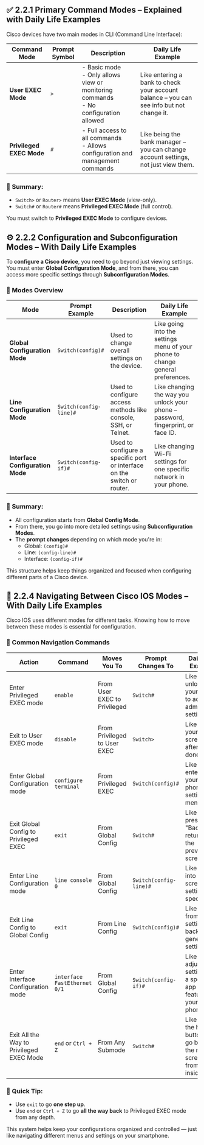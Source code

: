 ## ✅ 2.2.1 Primary Command Modes – Explained with Daily Life Examples

Cisco devices have two main modes in CLI (Command Line Interface):

| Command Mode         | Prompt Symbol | Description                                                                                  | Daily Life Example                                                                 |
|----------------------|----------------|----------------------------------------------------------------------------------------------|-------------------------------------------------------------------------------------|
| **User EXEC Mode**   | `>`            | - Basic mode<br>- Only allows view or monitoring commands<br>- No configuration allowed     | Like entering a bank to check your account balance – you can see info but not change it. |
| **Privileged EXEC Mode** | `#`      | - Full access to all commands<br>- Allows configuration and management commands             | Like being the bank manager – you can change account settings, not just view them. |

### 🧠 Summary:
- `Switch>` or `Router>` means **User EXEC Mode** (view-only).
- `Switch#` or `Router#` means **Privileged EXEC Mode** (full control).

You must switch to **Privileged EXEC Mode** to configure devices.



## ⚙️ 2.2.2 Configuration and Subconfiguration Modes – With Daily Life Examples

To **configure a Cisco device**, you need to go beyond just viewing settings. You must enter **Global Configuration Mode**, and from there, you can access more specific settings through **Subconfiguration Modes**.

### 🧾 Modes Overview

| Mode                         | Prompt Example             | Description                                                                                 | Daily Life Example                                                                 |
|------------------------------|----------------------------|---------------------------------------------------------------------------------------------|-------------------------------------------------------------------------------------|
| **Global Configuration Mode** | `Switch(config)#`          | Used to change overall settings on the device.                                              | Like going into the settings menu of your phone to change general preferences.     |
| **Line Configuration Mode**   | `Switch(config-line)#`     | Used to configure access methods like console, SSH, or Telnet.                              | Like changing the way you unlock your phone – password, fingerprint, or face ID.   |
| **Interface Configuration Mode** | `Switch(config-if)#`   | Used to configure a specific port or interface on the switch or router.                    | Like changing Wi-Fi settings for one specific network in your phone.               |

### 🧠 Summary:
- All configuration starts from **Global Config Mode**.
- From there, you go into more detailed settings using **Subconfiguration Modes**.
- The **prompt changes** depending on which mode you're in:
  - Global: `(config)#`
  - Line: `(config-line)#`
  - Interface: `(config-if)#`

This structure helps keep things organized and focused when configuring different parts of a Cisco device.



## 🔄 2.2.4 Navigating Between Cisco IOS Modes – With Daily Life Examples

Cisco IOS uses different modes for different tasks. Knowing how to move between these modes is essential for configuration.

### 🧭 Common Navigation Commands

| Action                                      | Command                        | Moves You To               | Prompt Changes To          | Daily Life Example                                                         |
|---------------------------------------------|--------------------------------|-----------------------------|-----------------------------|------------------------------------------------------------------------------|
| Enter Privileged EXEC mode                 | `enable`                       | From User EXEC to Privileged | `Switch#`                  | Like unlocking your phone to access admin settings.                         |
| Exit to User EXEC mode                     | `disable`                      | From Privileged to User EXEC | `Switch>`                  | Like locking your phone screen after you're done.                           |
| Enter Global Configuration mode            | `configure terminal`           | From Privileged EXEC         | `Switch(config)#`          | Like entering your phone's full settings menu.                              |
| Exit Global Config to Privileged EXEC      | `exit`                         | From Global Config           | `Switch#`                  | Like pressing "Back" to return to the previous screen.                      |
| Enter Line Configuration mode              | `line console 0`               | From Global Config           | `Switch(config-line)#`     | Like going into lock screen settings specifically.                          |
| Exit Line Config to Global Config          | `exit`                         | From Line Config             | `Switch(config)#`          | Like exiting from Wi-Fi settings back to general settings.                 |
| Enter Interface Configuration mode         | `interface FastEthernet 0/1`   | From Global Config           | `Switch(config-if)#`       | Like adjusting settings for a specific app or feature on your phone.       |
| Exit All the Way to Privileged EXEC Mode   | `end` or `Ctrl + Z`            | From Any Submode             | `Switch#`                  | Like hitting the home button to go back to the main screen from deep inside. |

### 🧠 Quick Tip:
- Use `exit` to go **one step up**.
- Use `end` or `Ctrl + Z` to go **all the way back** to Privileged EXEC mode from any depth.

This system helps keep your configurations organized and controlled — just like navigating different menus and settings on your smartphone.

